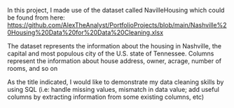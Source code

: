 In this project, I made use of the dataset called NavilleHousing which could be found from here: https://github.com/AlexTheAnalyst/PortfolioProjects/blob/main/Nashville%20Housing%20Data%20for%20Data%20Cleaning.xlsx

The dataset represents the information about the housing in Nashville, the capital and most populous city of the U.S. state of Tennessee. Columns represent the information about 
house address, owner, acrage, number of rooms, and so on
	
As the title indicated, I would like to demonstrate my data cleaning skills by using SQL (i.e: handle missing values, mismatch in data value;  add useful columns by extracting information from some existing columns, etc)



